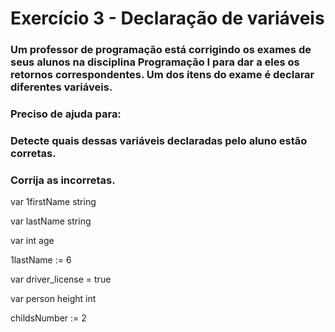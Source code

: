 # Exercício 3 - Declaração de variáveis


### Um professor de programação está corrigindo os exames de seus alunos na disciplina Programação I para dar a eles os retornos correspondentes. Um dos itens do exame é declarar diferentes variáveis.


### Preciso de ajuda para:


### Detecte quais dessas variáveis declaradas pelo aluno estão corretas.
### Corrija as incorretas.


   var 1firstName string

   var lastName string

   var int age

   1lastName := 6

   var driver_license = true

   var person height int

   childsNumber := 2

